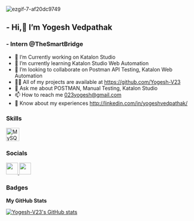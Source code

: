 ![ezgif-7-af20dc9749](https://github.com/Yogesh-V23/Yogesh-V23/assets/159822340/14ae576f-5a1f-48a9-95df-f1e6c21353ff)
## -  Hi,👋 I’m Yogesh Vedpathak 
### - Intern @TheSmartBridge
- 👀 I’m Currently working on Katalon Studio
- 🌱 I’m currently learning Katalon Studio Web Automation
- 👯 I’m looking to collaborate on Postman API Testing, Katalon Web Automation
- 👨‍💻 All of my projects are available at https://github.com/Yogesh-V23
- 💬 Ask me about POSTMAN, Manual Testing, Katalon Studio
- 📫 How to reach me 023yogesh@gmail.com
- 📄 Know about my experiences http://linkedin.com/in/yogeshvedpathak/

### Skills


<p align="left">
<a href="https://www.mysql.com/" target="_blank" rel="noreferrer"><img src="https://raw.githubusercontent.com/danielcranney/readme-generator/main/public/icons/skills/mysql-colored.svg" width="36" height="36" alt="MySQL" /></a>
</p>


### Socials

<p align="left"> <a href="https://www.github.com/Yogesh-V23" target="_blank" rel="noreferrer"> <picture> <source media="(prefers-color-scheme: dark)" srcset="https://raw.githubusercontent.com/danielcranney/readme-generator/main/public/icons/socials/github-dark.svg" /> <source media="(prefers-color-scheme: light)" srcset="https://raw.githubusercontent.com/danielcranney/readme-generator/main/public/icons/socials/github.svg" /> <img src="https://raw.githubusercontent.com/danielcranney/readme-generator/main/public/icons/socials/github.svg" width="32" height="32" /> </picture> </a> <a href="https://www.linkedin.com/in/yogeshvedpathak" target="_blank" rel="noreferrer"> <picture> <source media="(prefers-color-scheme: dark)" srcset="https://raw.githubusercontent.com/danielcranney/readme-generator/main/public/icons/socials/linkedin-dark.svg" /> <source media="(prefers-color-scheme: light)" srcset="https://raw.githubusercontent.com/danielcranney/readme-generator/main/public/icons/socials/linkedin.svg" /> <img src="https://raw.githubusercontent.com/danielcranney/readme-generator/main/public/icons/socials/linkedin.svg" width="32" height="32" /> </picture> </a></p>

### Badges

<b>My GitHub Stats</b>

<a href="http://www.github.com/Yogesh-V23"><img src="https://github-readme-stats.vercel.app/api?username=Yogesh-V23&show_icons=true&hide=&count_private=true&title_color=0891b2&text_color=ffffff&icon_color=0891b2&bg_color=000000&hide_border=true&show_icons=true" alt="Yogesh-V23's GitHub stats" /></a>

<!---
Yogesh-V23/Yogesh-V23 is a ✨ special ✨ repository because its `README.md` (this file) appears on your GitHub profile.
You can click the Preview link to take a look at your changes.
--->

